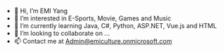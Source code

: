 - 👋 Hi, I’m EMI Yang
- 👀 I’m interested in E-Sports, Movie, Games and Music
- 🌱 I’m currently learning Java, C#, Python, ASP.NET, Vue.js and HTML
- 💞️ I’m looking to collaborate on ...
- 📫 Contact me at Admin@emiculture.onmicrosoft.com

<!---
EMIYang10627/EMIYang10627 is a ✨ special ✨ repository because its `README.md` (this file) appears on your GitHub profile.
You can click the Preview link to take a look at your changes.
--->
